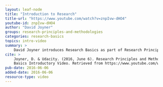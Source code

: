 ```yaml
---
layout: leaf-node
title: "Introduction to Research"
title-url: "https://www.youtube.com/watch?v=znpIvw-dHO4"
youtube-id: znpIvw-dHO4
author: "David Joyner"
groups: research-principles-and-methodologies
categories: research-basics
topics: intro-video
summary: >
    David Joyner introduces Research Basics as part of Research Principles and Methodologies.
cite: >
    Joyner, D. & Udacity. (2016, June 6). Research Principles and Methodologies: Research
    Basics Introductory Video. Retrieved from https://www.youtube.com/watch?v=znpIvw-dHO4
pub-date: 2016-06-06
added-date: 2016-06-06
resource-type: video
---
```

